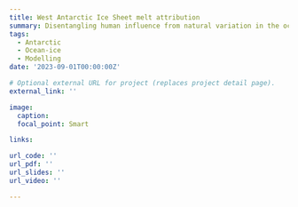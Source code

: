 ```yaml
---
title: West Antarctic Ice Sheet melt attribution 
summary: Disentangling human influence from natural variation in the ocean-driven melt of the West Antarctic Ice Sheet using ocean model ensemble experiments.
tags:
  - Antarctic
  - Ocean-ice
  - Modelling
date: '2023-09-01T00:00:00Z'

# Optional external URL for project (replaces project detail page).
external_link: ''

image:
  caption: 
  focal_point: Smart

links:

url_code: ''
url_pdf: ''
url_slides: ''
url_video: ''

---
```



